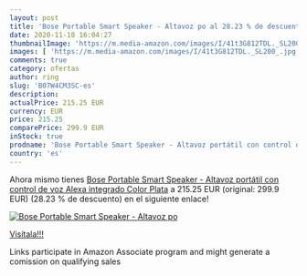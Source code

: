 ```yaml
---
layout: post
title: 'Bose Portable Smart Speaker - Altavoz po al 28.23 % de descuento'
date: 2020-11-18 16:04:27
thumbnailImage: 'https://m.media-amazon.com/images/I/41t3G812TDL._SL200_.jpg'
images: [ 'https://m.media-amazon.com/images/I/41t3G812TDL._SL200_.jpg' ]
comments: true
category: ofertas
author: ring
slug: 'B07W4CM3SC-es'
description:
actualPrice: 215.25 EUR
currency: EUR
price: 215.25
comparePrice: 299.9 EUR
inStock: true
prodname: 'Bose Portable Smart Speaker - Altavoz portátil con control de voz Alexa integrado  Color Plata'
country: 'es'
---
```


Ahora mismo tienes [Bose Portable Smart Speaker - Altavoz portátil con control de voz Alexa integrado  Color Plata](https://www.amazon.es/dp/B07W4CM3SC/?tag=tolees-21) a 215.25 EUR (original: 299.9 EUR) (28.23 %  de descuento) en el siguiente enlace!

[![Bose Portable Smart Speaker - Altavoz po](https://m.media-amazon.com/images/I/41t3G812TDL._SL200_.jpg)](https://www.amazon.es/dp/B07W4CM3SC/?tag=tolees-21)

[Visítala!!!](https://www.amazon.es/dp/B07W4CM3SC/?tag=tolees-21)

Links participate in Amazon Associate program and might generate a comission on qualifying sales
